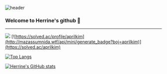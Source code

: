 ![header](https://capsule-render.app/api?type=waving&color=13678A&height=300&section=header&text=capsule%20render&fontSize=90)

### Welcome to Herrine's github 🍒

<!--
**HerrineKim/HerrineKim** is a ✨ _special_ ✨ repository because its `README.md` (this file) appears on your GitHub profile.

Here are some ideas to get you started:

- 🔭 I’m currently working on ...
- 🌱 I’m currently learning ...
- 👯 I’m looking to collaborate on ...
- 🤔 I’m looking for help with ...
- 💬 Ask me about ...
- 📫 How to reach me: ...
- 😄 Pronouns: ...
- ⚡ Fun fact: ...
-->

<hr>

<a href="https://hits.seeyoufarm.com"><img src="https://hits.seeyoufarm.com/api/count/incr/badge.svg?url=https%3A%2F%2Fgithub.com%2FHerrineKim%2Fhit-counter&count_bg=%236188E6&title_bg=%23555555&icon=&icon_color=%23E7E7E7&title=+hits+&edge_flat=false"/></a> [![https://solved.ac/profile/aprilkim](http://mazassumnida.wtf/api/mini/generate_badge?boj=aprilkim)](https://solved.ac/aprilkim)

[![Top Langs](https://github-readme-stats.vercel.app/api/top-langs/?username=HerrineKim)](https://github.com/HerrineKim/github-readme-stats)

[![Herrine's GitHub stats](https://github-readme-stats.vercel.app/api?username=HerrineKim)](https://github.com/HerrineKim/github-readme-stats)

